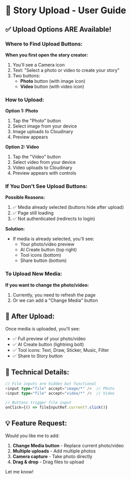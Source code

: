 # 📸 Story Upload - User Guide

## ✅ Upload Options ARE Available!

### Where to Find Upload Buttons:

**When you first open the story creator:**
1. You'll see a Camera icon
2. Text: "Select a photo or video to create your story"
3. Two buttons:
   - **Photo** button (with image icon)
   - **Video** button (with video icon)

### How to Upload:

**Option 1: Photo**
1. Tap the "Photo" button
2. Select image from your device
3. Image uploads to Cloudinary
4. Preview appears

**Option 2: Video**
1. Tap the "Video" button
2. Select video from your device
3. Video uploads to Cloudinary
4. Preview appears with controls

### If You Don't See Upload Buttons:

**Possible Reasons:**
1. ✅ Media already selected (buttons hide after upload)
2. ✅ Page still loading
3. ✅ Not authenticated (redirects to login)

**Solution:**
- If media is already selected, you'll see:
  - Your photo/video preview
  - AI Create button (top right)
  - Tool icons (bottom)
  - Share button (bottom)

### To Upload New Media:

**If you want to change the photo/video:**
1. Currently, you need to refresh the page
2. Or we can add a "Change Media" button

## 🎨 After Upload:

Once media is uploaded, you'll see:
- ✅ Full preview of your photo/video
- ✅ AI Create button (lightning bolt)
- ✅ Tool icons: Text, Draw, Sticker, Music, Filter
- ✅ Share to Story button

## 🔧 Technical Details:

```typescript
// File inputs are hidden but functional
<input type="file" accept="image/*" />  // Photo
<input type="file" accept="video/*" />  // Video

// Buttons trigger file input
onClick={() => fileInputRef.current?.click()}
```

## 💡 Feature Request:

Would you like me to add:
1. **Change Media button** - Replace current photo/video
2. **Multiple uploads** - Add multiple photos
3. **Camera capture** - Take photo directly
4. **Drag & drop** - Drag files to upload

Let me know!
